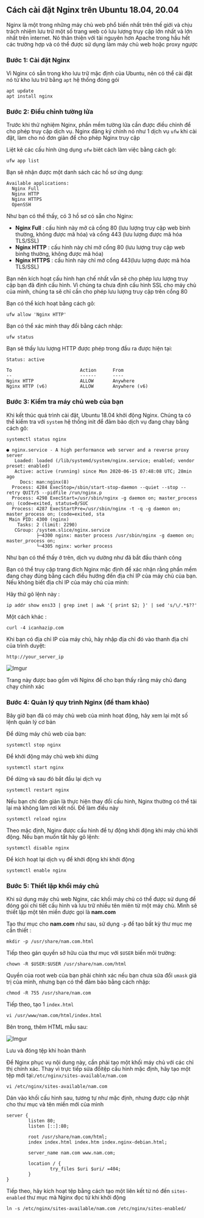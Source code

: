 ## Cách cài đặt Nginx trên Ubuntu 18.04, 20.04
Nginx là một trong những máy chủ web phổ biến nhất trên thế giới và chịu trách nhiệm lưu trữ một số trang web có lưu lượng truy cập lớn nhất và lớn nhất trên internet. Nó thân thiện với tài nguyên hơn Apache trong hầu hết các trường hợp và có thể được sử dụng làm máy chủ web hoặc proxy ngược

### Bước 1: Cài đặt Nginx
Vì Nginx có sẵn trong kho lưu trữ mặc định của Ubuntu, nên có thể cài đặt nó từ kho lưu trữ bằng `apt` hệ thống đóng gói

```
apt update
apt install nginx
```

### Bước 2: Điều chỉnh tường lửa
Trước khi thử nghiệm Nginx, phần mềm tường lửa cần được điều chỉnh để cho phép truy cập dịch vụ. Nginx đăng ký chính nó như 1 dịch vụ `ufw` khi cài đặt, làm cho nó đơn giản để cho phép Nginx truy cập

Liệt kê các cấu hình ứng dụng `ufw` biêt cách làm việc bằng cách gõ:

 `ufw app list`

Bạn sẽ nhận được một danh sách các hồ sơ ứng dụng:
```
Available applications:
  Nginx Full
  Nginx HTTP
  Nginx HTTPS
  OpenSSH
```

Như bạn có thể thấy, có 3 hồ sơ có sẵn cho Nginx:
 * **Nginx Full** : cấu hình này mở cả cổng 80 (lưu lượng truy cập web bình thường, không được mã hóa) và cổng 443 (lưu lượng được mã hóa TLS/SSL)
 * **Nginx HTTP** : cấu hình này chỉ mở cổng 80 (lưu lượng truy cập web binhg thường, không được mã hóa)
 * **Nginx HTTPS** : cấu hình này chỉ mở cổng 443(lưu lượng được mã hóa TLS/SSL)

Bạn nên kích hoạt cấu hình hạn chế nhất vẫn sẽ cho phép lưu lượng truy cập bạn đã định cấu hình. Vì chúng ta chưa định cấu hình SSL cho máy chủ của mình, chúng ta sẽ chỉ cần cho phép lưu lượng truy cập trên cổng 80

Bạn có thể kích hoạt bằng cách gõ:
 
 `ufw allow 'Nginx HTTP'`

Bạn có thể xác minh thay đổi bằng cách nhập:

 `ufw status`

Bạn sẽ thấy lưu lượng HTTP được phép trong đầu ra được hiện tại:
```
Status: active

To                         Action      From
--                         ------      ----
Nginx HTTP                 ALLOW       Anywhere
Nginx HTTP (v6)            ALLOW       Anywhere (v6)
```

### Bước 3: Kiểm tra máy chủ web của bạn
Khi kết thúc quá trình cài đặt, Ubuntu 18.04 khởi động Nginx. Chúng ta có thể kiểm tra với `system` hệ thống init để đảm bảo dịch vụ đang chạy bằng cách gõ:

 `systemctl status nginx`

```
● nginx.service - A high performance web server and a reverse proxy server
   Loaded: loaded (/lib/systemd/system/nginx.service; enabled; vendor preset: enabled)
   Active: active (running) since Mon 2020-06-15 07:48:08 UTC; 28min ago
     Docs: man:nginx(8)
  Process: 4284 ExecStop=/sbin/start-stop-daemon --quiet --stop --retry QUIT/5 --pidfile /run/nginx.p
  Process: 4298 ExecStart=/usr/sbin/nginx -g daemon on; master_process on; (code=exited, status=0/SUC
  Process: 4287 ExecStartPre=/usr/sbin/nginx -t -q -g daemon on; master_process on; (code=exited, sta
 Main PID: 4300 (nginx)
    Tasks: 2 (limit: 2290)
   CGroup: /system.slice/nginx.service
           ├─4300 nginx: master process /usr/sbin/nginx -g daemon on; master_process on;
           └─4305 nginx: worker process
```

Như bạn có thể thấy ở trên, dịch vụ dường như đã bắt đầu thành công

Bạn có thể truy cập trang đích Nginx mặc định để xác nhận rằng phần mềm đang chạy đúng bằng cách điều hướng đến địa chỉ IP của máy chủ của bạn. Nếu không biết địa chỉ IP của máy chủ của mình:

Hãy thử gõ lệnh này :

`ip addr show ens33 | grep inet | awk '{ print $2; }' | sed 's/\/.*$??'`

Một cách khác :
 
 `curl -4 icanhazip.com`

Khi bạn có địa chỉ IP của máy chủ, hãy nhập địa chỉ đó vào thanh địa chỉ của trình duyệt:

 `http://your_server_ip`

![Imgur](https://i.imgur.com/iu2KCkX.png)

Trang này được bao gồm với Nginx để cho bạn thấy rằng máy chủ đang chạy chính xác

### Bước 4: Quản lý quy trình Nginx (để tham khảo)
Bây giờ bạn đã có máy chủ web của mình hoạt động, hãy xem lại một số lệnh quản lý cơ bản

Để dừng máy chủ web của bạn:
 
 `systemctl stop nginx`

Để khởi động máy chủ web khi dừng

 `systemctl start nginx`

Để dừng và sau đó bắt đầu lại dịch vụ
 
 `systemctl restart nginx`

Nếu bạn chỉ đơn giản là thực hiện thay đổi cấu hình, Nginx thường có thể tải lại mà không làm rơi kết nối. Để làm điều này

 `systemctl reload nginx`

Theo mặc định, Nginx được cấu hình để tự động khởi động khi máy chủ khởi động. Nếu bạn muốn tắt hãy gõ lệnh:
 
 `systemctl disable nginx`

Để kích hoạt lại dịch vụ để khởi động khi khởi động

 `systemctl enable nginx`

### Bước 5: Thiết lập khối máy chủ
Khi sử dụng máy chủ web Nginx, các khối máy chủ có thể được sử dụng để đóng gói chi tiết cấu hình và lưu trữ nhiều tên miên từ một máy chủ. Mình sẽ thiết lập một tên miền được gọi là **nam.com**

Tạo thư mục cho **nam.com** như sau, sử dụng `-p` để tạo bất kỳ thư mục mẹ cần thiết :

 `mkdir -p /usr/share/nam.com.html`

Tiếp theo gán quyền sở hữu của thư mục với `$USER` biến môi trường:

 `chown -R $USER:$USER /usr/share/nam.com/html`

Quyền của root web của bạn phải chính xác nếu bạn chưa sửa đổi `umask` giá trị của mình, nhưng bạn có thể đảm bảo bằng cách nhập:

 `chmod -R 755 /usr/share/nam.com`

Tiếp theo, tạo 1 `index.html`

 `vi /usr/www/nam.com/html/index.html`

Bên trong, thêm HTML mẫu sau:

![Imgur](https://i.imgur.com/OS5wilI.png)

Lưu và đóng tệp khi hoàn thành

Để Nginx phục vụ nội dung này, cần phải tạo một khối máy chủ với các chỉ thị chính xác. Thay vì trực tiếp sửa đổitệp cấu hình mặc định, hãy tạo một tệp mới tại:`/etc/nginx/sites-available/nam.com`
 
 `vi /etc/nginx/sites-available/nam.com`

Dán vào khối cấu hình sau, tương tự như mặc định, nhưng được cập nhật cho thư mục và tên miền mới của mình
```
server {
        listen 80;
        listen [::]:80;

        root /usr/share/nam.com/html;
        index index.html index.htm index.nginx-debian.html;

        server_name nam.com www.nam.com;

        location / {
                try_files $uri $uri/ =404;
        }
}
```

Tiếp theo, hãy kích hoạt tệp bằng cách tạo một liên kết từ nó đến `sites-enabled` thư mục mà Nginx đọc từ khi khởi động

 `ln -s /etc/nginx/sites-available/nam.com /etc/nginx/sites-enabled/`

 